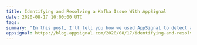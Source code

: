 ```yaml
---
title: Identifying and Resolving a Kafka Issue With AppSignal
date: 2020-08-17 10:00:00 UTC
tags:
summary: "In this post, I'll tell you how we used AppSignal to detect and resolve an issue we had last week with our Kafka brokers."
appsignal: https://blog.appsignal.com/2020/08/17/identifying-and-resolving-a-kafka-issue-with-appsignal.html
---
```

